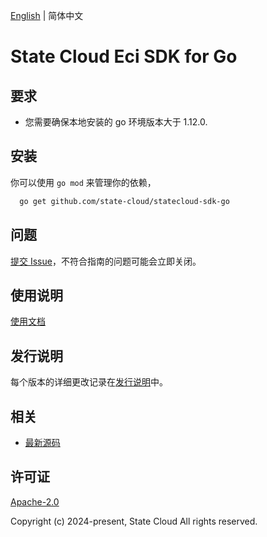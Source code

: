 [English](README.md) | 简体中文

# State Cloud Eci SDK for Go

## 要求
- 您需要确保本地安装的 go 环境版本大于 1.12.0.

## 安装
你可以使用 `go mod` 来管理你的依赖，
```sh
  go get github.com/state-cloud/statecloud-sdk-go
```

## 问题
[提交 Issue](https://github.com/state-cloud/statecloud-go-sdk/issues/new)，不符合指南的问题可能会立即关闭。

## 使用说明
[使用文档](https://github.com/state-cloud/statecloud-go-sdk/blob/master/docs/Usage-CN.md#%E4%BD%BF%E7%94%A8%E7%A4%BA%E4%BE%8B)

## 发行说明
每个版本的详细更改记录在[发行说明](./ChangeLog.txt)中。

## 相关
* [最新源码](https://github.com/state-cloud/statecloud-go-sdk/)

## 许可证
[Apache-2.0](http://www.apache.org/licenses/LICENSE-2.0)

Copyright (c) 2024-present, State Cloud All rights reserved.
